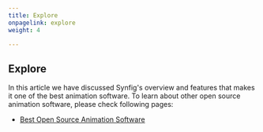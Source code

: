 ```yaml
---
title: Explore
onpagelink: explore
weight: 4

---
```


Explore
-------

In this article we have discussed Synfig's overview and features that makes it one of the best animation software. To learn about other open source animation software, please check following pages:

- [Best Open Source Animation Software](/animation-software)
 